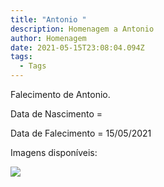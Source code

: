 ```yaml
---
title: "Antonio "
description: Homenagem a Antonio
author: Homenagem
date: 2021-05-15T23:08:04.094Z
tags:
  - Tags
---
```

Falecimento de Antonio.

Data de Nascimento =

Data de Falecimento = 15/05/2021

Imagens disponíveis:

![](/static/img/homenagem-ldp.jpeg)